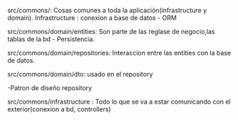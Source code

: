 src/commons/: Cosas comunes a toda la aplicación(infrastructure y domain).
  Infrastructure : conexion a base de datos - ORM

src/commons/domain/entities: Son parte de las reglase de negocio,las tablas de la bd - Persistencia.

src/commons/domain/repositories: Interaccion entre las entities con la base de datos.

src/commons/domain/dto: usado en el repository

-Patron de diseño repository

src/commons/infrastructure : Todo lo que se va a estar comunicando con el exterior(conexion a bd, controllers)